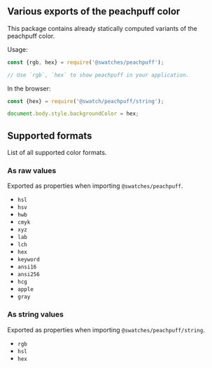 ## Various exports of the peachpuff color

This package contains already statically computed variants of the peachpuff color.

Usage:
```js
const {rgb, hex} = require('@swatches/peachpuff');

// Use `rgb`, `hex` to show peachpuff in your application.
```

In the browser:
```js
const {hex} = require('@swatch/peachpuff/string');

document.body.style.backgroundColor = hex;
```

## Supported formats


List of all supported color formats.

### As raw values

Exported as properties when importing `@swatches/peachpuff`.

- `hsl`
- `hsv`
- `hwb`
- `cmyk`
- `xyz`
- `lab`
- `lch`
- `hex`
- `keyword`
- `ansi16`
- `ansi256`
- `hcg`
- `apple`
- `gray`

### As string values

Exported as properties when importing `@swatches/peachpuff/string`.

- `rgb`
- `hsl`
- `hex`
